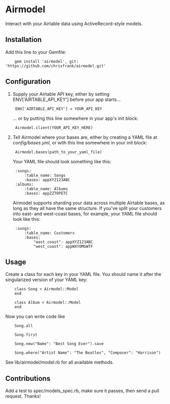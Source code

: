 Airmodel
===========

Interact with your Airtable data using ActiveRecord-style models.

Installation
----------------

Add this line to your Gemfile:

		gem install 'airmodel', git: 'https://github.com/chrisfrank/airmodel.git'

Configuration
----------------
1. Supply your Airtable API key, either by setting ENV['AIRTABLE_API_KEY']
before your app starts...

		ENV['AIRTABLE_API_KEY'] = YOUR_API_KEY

	... or by putting this line somewhere in your app's init block:

		Airmodel.client(YOUR_API_KEY_HERE)

2. Tell Airmodel where your bases are, either by creating a YAML file at
*config/bases.yml*, or with this line somewhere in your init block:

		Airmodel.bases(path_to_your_yaml_file)

	Your YAML file should look something like this:

		:songs:
			:table_name: Songs
			:bases: appXYZ123ABC
		:albums:
			:table_name: Albums
			:bases: appZZTOPETC

	Airmodel supports sharding your data across multiple Airtable bases, as long as
they all have the same structure. If you've split your customers into east- and
west-coast bases, for example, your YAML file should look like this:

		:songs:
			:table_name: Customers
			:bases:
				"east_coast": appXYZ123ABC
				"west_coast": appWXYOMGWTF

Usage
----------------

Create a class for each key in your YAML file. You should name it after the 
singularized version of your YAML key:

		class Song < Airmodel::Model
		end

		class Album < Airmodel::Model
		end

Now you can write code like

		Song.all

		Song.first

		Song.new("Name": "Best Song Ever").save

		Song.where("Artist Name": "The Beatles", "Composer": "Harrison")

See lib/airmodel/model.rb for all available methods.


Contributions
----------------

Add a test to spec/models_spec.rb, make sure it passes, then send a pull
request. Thanks!




